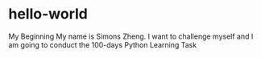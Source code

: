 # hello-world
My Beginning
My name is Simons Zheng. I want to challenge myself and I am going to conduct the 100-days Python Learning Task

